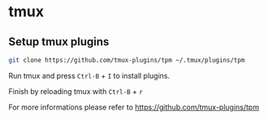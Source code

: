 
# tmux

## Setup tmux plugins

```bash
git clone https://github.com/tmux-plugins/tpm ~/.tmux/plugins/tpm
```

Run tmux and press `Ctrl-B` + `I` to install plugins.

Finish by reloading tmux with `Ctrl-B` + `r`

For more informations please refer to https://github.com/tmux-plugins/tpm

